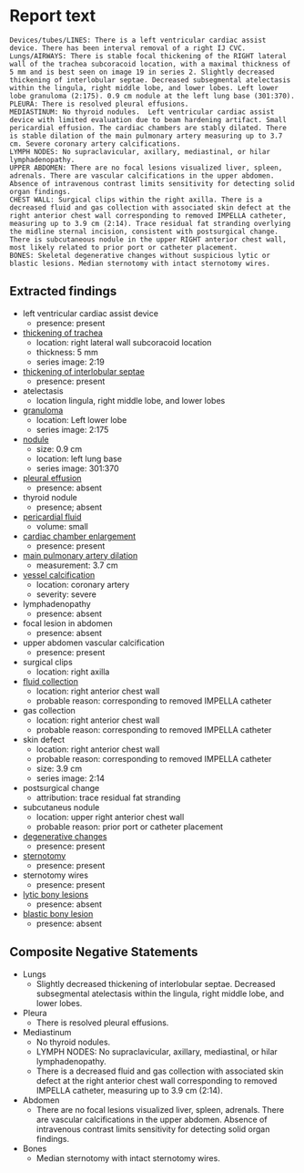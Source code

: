 # Report text

```text
Devices/tubes/LINES: There is a left ventricular cardiac assist device. There has been interval removal of a right IJ CVC.
Lungs/AIRWAYS: There is stable focal thickening of the RIGHT lateral wall of the trachea subcoracoid location, with a maximal thickness of 5 mm and is best seen on image 19 in series 2. Slightly decreased thickening of interlobular septae. Decreased subsegmental atelectasis within the lingula, right middle lobe, and lower lobes. Left lower lobe granuloma (2:175). 0.9 cm nodule at the left lung base (301:370).
PLEURA: There is resolved pleural effusions.
MEDIASTINUM: No thyroid nodules.  Left ventricular cardiac assist device with limited evaluation due to beam hardening artifact. Small pericardial effusion. The cardiac chambers are stably dilated. There is stable dilation of the main pulmonary artery measuring up to 3.7 cm. Severe coronary artery calcifications.
LYMPH NODES: No supraclavicular, axillary, mediastinal, or hilar lymphadenopathy.
UPPER ABDOMEN: There are no focal lesions visualized liver, spleen, adrenals. There are vascular calcifications in the upper abdomen. Absence of intravenous contrast limits sensitivity for detecting solid organ findings.
CHEST WALL: Surgical clips within the right axilla. There is a decreased fluid and gas collection with associated skin defect at the right anterior chest wall corresponding to removed IMPELLA catheter, measuring up to 3.9 cm (2:14). Trace residual fat stranding overlying the midline sternal incision, consistent with postsurgical change. There is subcutaneous nodule in the upper RIGHT anterior chest wall, most likely related to prior port or catheter placement.
BONES: Skeletal degenerative changes without suspicious lytic or blastic lesions. Median sternotomy with intact sternotomy wires.
```

## Extracted findings

- left ventricular cardiac assist device
  - presence: present
- [thickening of trachea](../../definitions/hood/tracheal-thickening.md)
  - location: right lateral wall subcoracoid location
  - thickness: 5 mm
  - series image: 2:19
- [thickening of interlobular septae](../../definitions/hood/interlobular-septal-thickening.json)
  - presence: present
- atelectasis
  - location lingula, right middle lobe, and lower lobes
- [granuloma](../../definitions/nuance/calcified_pulmonary_granuloma.json)
  - location: Left lower lobe
  - series image: 2:175
- [nodule](../../definitions/hood/pulmonary-nodule.json)
  - size: 0.9 cm
  - location: left lung base
  - series image: 301:370
- [pleural effusion](../../definitions/hood/pleural-effusion.json)
  - presence: absent
- thyroid nodule
  - presence; absent
- [pericardial fluid](../../definitions/hood/pericardial-effusion.md)
  - volume: small
- [cardiac chamber enlargement](../../definitions/upmedic/Cardiomegaly.cde.md)
  - presence: present
- [main pulmonary artery dilation](../../definitions/hood/pulmonary-artery-dilation.json)
  - measurement: 3.7 cm
- [vessel calcification](../../definitions/nuance/coronary_artery_calcification.json)
  - location: coronary artery
  - severity: severe
- lymphadenopathy
  - presence: absent
- focal lesion in abdomen
  - presence: absent
- upper abdomen vascular calcification
  - presence: present
- surgical clips
  - location: right axilla
- [fluid collection](../../definitions/hood/chest-wall-fluid-collection.md)
  - location: right anterior chest wall
  - probable reason: corresponding to removed IMPELLA catheter
- gas collection
  - location: right anterior chest wall
  - probable reason: corresponding to removed IMPELLA catheter
- skin defect
  - location: right anterior chest wall
  - probable reason: corresponding to removed IMPELLA catheter
  - size: 3.9 cm
  - series image: 2:14
- postsurgical change
  - attribution: trace residual fat stranding
- subcutaneus nodule
  - location: upper right anterior chest wall
  - probable reason: prior port or catheter placement
- [degenerative changes](../../definitions/nuance/thoracic_spine_degenerative_changes.json)
  - presence: present
- [sternotomy](../../definitions/hood/median-sternotomy.json)
  - presence: present
- sternotomy wires
  - presence: present
- [lytic bony lesions](../../definitions/hood/lytic-lesion.md)
  - presence: absent
- [blastic bony lesion](../../definitions/hood/sclerotic-lesion.md)
  - presence: absent

## Composite Negative Statements

- Lungs
  - Slightly decreased thickening of interlobular septae. Decreased subsegmental atelectasis within the lingula, right middle lobe, and lower lobes.
- Pleura
  - There is resolved pleural effusions.
- Mediastinum
  - No thyroid nodules.
  - LYMPH NODES: No supraclavicular, axillary, mediastinal, or hilar lymphadenopathy.
  - There is a decreased fluid and gas collection with associated skin defect at the right anterior chest wall corresponding to removed IMPELLA catheter, measuring up to 3.9 cm (2:14).
- Abdomen
  - There are no focal lesions visualized liver, spleen, adrenals. There are vascular calcifications in the upper abdomen. Absence of intravenous contrast limits sensitivity for detecting solid organ findings.
- Bones
  - Median sternotomy with intact sternotomy wires.
  